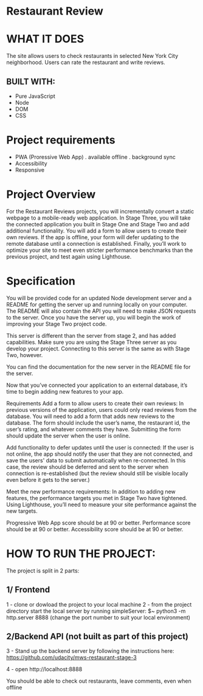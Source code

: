 Restaurant Review
=================

WHAT IT DOES
============
The site allows users to check restaurants in selected New York City neighborhood.
Users can rate the restaurant and write reviews.

BUILT WITH:
-----------
- Pure JavaScript
- Node
- DOM
- CSS

Project requirements
====================

- PWA (Proressive Web App)
  . available offline
  . background sync
- Accessibility
- Responsive

Project Overview
================
For the Restaurant Reviews projects, you will incrementally convert a static webpage to a mobile-ready web application. In Stage Three, you will take the connected application you built in Stage One and Stage Two and add additional functionality. You will add a form to allow users to create their own reviews. If the app is offline, your form will defer updating to the remote database until a connection is established. Finally, you’ll work to optimize your site to meet even stricter performance benchmarks than the previous project, and test again using Lighthouse.

Specification
=============
You will be provided code for an updated Node development server and a README for getting the server up and running locally on your computer. The README will also contain the API you will need to make JSON requests to the server. Once you have the server up, you will begin the work of improving your Stage Two project code.

This server is different than the server from stage 2, and has added capabilities. Make sure you are using the Stage Three server as you develop your project. Connecting to this server is the same as with Stage Two, however.

You can find the documentation for the new server in the README file for the server.

Now that you’ve connected your application to an external database, it’s time to begin adding new features to your app.

Requirements
Add a form to allow users to create their own reviews: In previous versions of the application, users could only read reviews from the database. You will need to add a form that adds new reviews to the database. The form should include the user’s name, the restaurant id, the user’s rating, and whatever comments they have. Submitting the form should update the server when the user is online.

Add functionality to defer updates until the user is connected: If the user is not online, the app should notify the user that they are not connected, and save the users' data to submit automatically when re-connected. In this case, the review should be deferred and sent to the server when connection is re-established (but the review should still be visible locally even before it gets to the server.)

Meet the new performance requirements: In addition to adding new features, the performance targets you met in Stage Two have tightened. Using Lighthouse, you’ll need to measure your site performance against the new targets.

Progressive Web App score should be at 90 or better.
Performance score should be at 90 or better.
Accessibility score should be at 90 or better.

HOW TO RUN THE PROJECT:
=======================

The project is split in 2 parts:

1/ Frontend
-----------
1 - clone or dowload the project to your local machine
2 - from the project directory start the local server by running simpleServer:
  $~ python3 -m http.server 8888
(change the port number to suit your local environment)

2/Backend API (not built as part of this project)
---------
3 - Stand up the backend server by following the instructions here:
https://github.com/udacity/mws-restaurant-stage-3

4 - open http://localhost:8888

You should be able to check out restaurants, leave comments, even when offline
